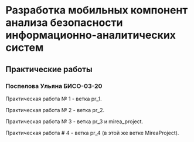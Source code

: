 # Разработка мобильных компонент анализа безопасности информационно-аналитических систем

## Практические работы

### Поспелова Ульяна БИСО-03-20

Практическая работа № 1 - ветка pr_1.

Практическая работа № 2 - ветка pr_2.

Практическая работа № 3 - ветка pr_3 и mirea_project.

Практическая работа # 4 - ветка pr_4 (в этой же ветке MireaProject).
